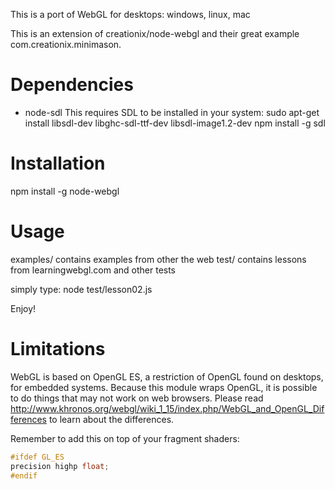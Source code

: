 This is a port of WebGL for desktops: windows, linux, mac

This is an extension of creationix/node-webgl and their great example com.creationix.minimason.

Dependencies
============
- node-sdl
This requires SDL to be installed in your system: 
sudo apt-get install libsdl-dev libghc-sdl-ttf-dev libsdl-image1.2-dev
npm install -g sdl

Installation
============
npm install -g node-webgl

Usage
=====
examples/   contains examples from other the web
test/       contains lessons from learningwebgl.com and other tests

simply type: node test/lesson02.js

Enjoy!

Limitations
===========
WebGL is based on OpenGL ES, a restriction of OpenGL found on desktops, for embedded systems.
Because this module wraps OpenGL, it is possible to do things that may not work on web browsers. 
Please read http://www.khronos.org/webgl/wiki_1_15/index.php/WebGL_and_OpenGL_Differences 
to learn about the differences.

Remember to add this on top of your fragment shaders:
```c++
#ifdef GL_ES
precision highp float;
#endif
```